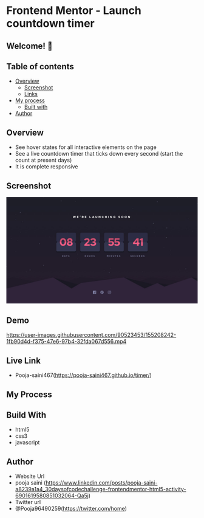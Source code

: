 # Frontend Mentor - Launch countdown timer


## Welcome! 👋

## Table of contents
- [Overview](#overview)
  - [Screenshot](#screenshot)
  - [Links](#links)
- [My process](#my-process)
  - [Built with](#built-with)
- [Author](#author)

## Overview
- See hover states for all interactive elements on the page
- See a live countdown timer that ticks down every second (start the count at present days)
- It is complete responsive

## Screenshot
<img src = "https://github.com/Pooja-saini467/timer/blob/main/design/desktop-design.jpg?raw=true">

## Demo

https://user-images.githubusercontent.com/90523453/155208242-1fb90d4d-f375-47e6-97b4-32fda067d556.mp4



## Live Link
- Pooja-saini467(https://pooja-saini467.github.io/timer/)


## My Process
## Build With
- html5
- css3
- javascript

## Author
- Website Url
- pooja saini (https://www.linkedin.com/posts/pooja-saini-a8239a1a4_30daysofcodechallenge-frontendmentor-html5-activity-6901619580851032064-Qa5j)
- Twitter url
- @Pooja96490259(https://twitter.com/home)

